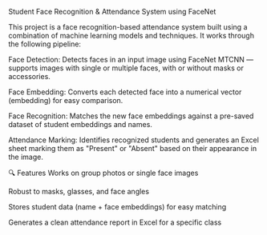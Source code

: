 Student Face Recognition & Attendance System using FaceNet

This project is a face recognition-based attendance system built using a combination of machine learning models and techniques. It works through the following pipeline:

Face Detection: Detects faces in an input image using FaceNet MTCNN — supports images with single or multiple faces, with or without masks or accessories.

Face Embedding: Converts each detected face into a numerical vector (embedding) for easy comparison.

Face Recognition: Matches the new face embeddings against a pre-saved dataset of student embeddings and names.

Attendance Marking: Identifies recognized students and generates an Excel sheet marking them as "Present" or "Absent" based on their appearance in the image.

🔍 Features
Works on group photos or single face images

Robust to masks, glasses, and face angles

Stores student data (name + face embeddings) for easy matching

Generates a clean attendance report in Excel for a specific class

